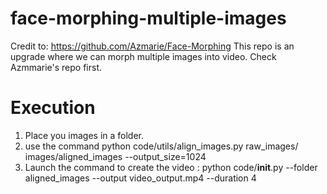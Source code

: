 # face-morphing-multiple-images

Credit to: https://github.com/Azmarie/Face-Morphing 
This repo is an upgrade where we can morph multiple images into video.
Check Azmmarie's repo first.

# Execution

1. Place you images in a folder.
2. use the command python code/utils/align_images.py raw_images/ images/aligned_images --output_size=1024
3. Launch the command to create the video : python code/__init__.py --folder aligned_images --output video_output.mp4 --duration 4
